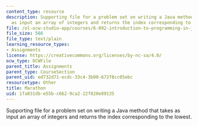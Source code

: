 ```yaml
---
content_type: resource
description: Supporting file for a problem set on writing a Java method that takes
  as input an array of integers and returns the index corresponding to the lowest.
file: /ol-ocw-studio-app/courses/6-092-introduction-to-programming-in-java-january-iap-2010/1fa831dbe55bc6629ca222f820e89135_Marathon.java
file_size: 566
file_type: text/plain
learning_resource_types:
- Assignments
license: https://creativecommons.org/licenses/by-nc-sa/4.0/
ocw_type: OCWFile
parent_title: Assignments
parent_type: CourseSection
parent_uid: ed732d71-ecdc-33c4-3b00-672f8cc05ebc
resourcetype: Other
title: Marathon
uid: 1fa831db-e55b-c662-9ca2-22f820e89135
---
```

Supporting file for a problem set on writing a Java method that takes as input an array of integers and returns the index corresponding to the lowest.